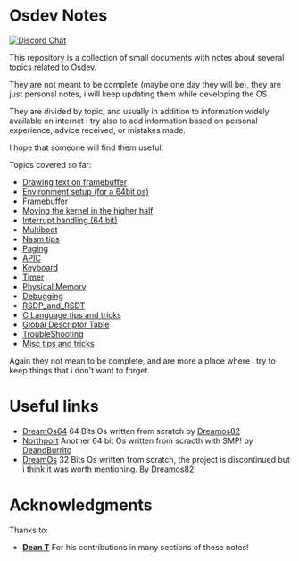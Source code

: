 # Osdev Notes

[![Discord Chat](https://img.shields.io/discord/578193015433330698.svg?style=flat)](https://discordapp.com/channels/578193015433330698/578193713340219392)

This repository is a collection of small documents with notes about several topics related to Osdev.

They are not meant to be complete (maybe one day they will be), they are just personal notes, i will keep updating them while developing the OS

They are divided by topic, and usually in addition to information widely available on internet i try also to add information based on personal experience, advice received, or mistakes made. 

I hope that someone will find them useful. 

Topics covered so far: 

* [Drawing text on framebuffer](DrawingTextOnFB.md)
* [Environment setup (for a 64bit os)](EnvironmentSetup.md)
* [Framebuffer](Framebuffer.md)
* [Moving the kernel in the higher half](HigherHalf.md)
* [Interrupt handling (64 bit)](IntterruptHandling.md)
* [Multiboot](Multiboot.md)
* [Nasm tips](Nasm.md)
* [Paging](Paging.md)
* [APIC](APIC.md)
* [Keyboard](Keyboard.md)
* [Timer](Timer.md)
* [Physical Memory](PhysicalMemory.md)
* [Debugging](Debug.md)
* [RSDP_and_RSDT](RSDP_and_RSDT.md)
* [C Language tips and tricks](C_Language_Info.md)
* [Global Descriptor Table](GDT.md)
* [TroubleShooting](Troubleshooting.md)
* [Misc tips and tricks](TipsAndTricks.md)

Again they not mean to be complete, and are more a place where i try to keep things that i don't want to forget.

# Useful links

* [DreamOs64](https://github.com/dreamos82/Dreamos64) 64 Bits Os written from scratch by [Dreamos82](https://github.com/dreamos82)
* [Northport](https://github.com/DeanoBurrito/northport) Another 64 bit Os written from scracth with SMP! by [DeanoBurrito](https://github.com/DeanoBurrito/)
* [DreamOs](https://github.com/dreamos82/Dreamos) 32 Bits Os written from scratch, the project is discontinued but i think it was worth mentioning. By [Dreamos82]([Dreamos82](https://github.com/dreamos82))

# Acknowledgments

Thanks to: 
* [**Dean T**](https://github.com/DeanoBurrito/) For his contributions in many sections of these notes! 
